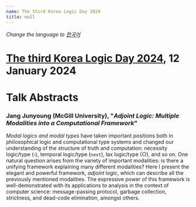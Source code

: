 ```yaml
---
name: The third Korea Logic Day 2024
title: null
---
```


_Change the language to [한국어](https://korealogicday.org/2024/)_

# [The third Korea Logic Day 2024](https://korealogicday.org/2024), 12 January 2024

# Talk Abstracts

<p id="abstract-Jang-Junyoung"></p>

### Jang Junyoung (McGill University), "_Adjoint Logic: Multiple Modalities into a Computational Framework_"

_Modal logics and modal types_ have taken important positions both in philosophical logic and computational type systems and changed our understanding of the structure of truth and computation: necessity logic/type ($\square$), temporal logic/type ($\mathtt{next}$), lax logic/type ($\bigcirc$), and so on. One natural question arises from the variety of important modalities: is there a unifying framework explaining many different modalities? Here I present the elegant and powerful framework, _adjoint logic_, which can describe all the previously mentioned modalities. The expressive power of this framework is well-demonstrated with its applications to analysis in the context of computer science: message-passing protocol, garbage collection, strictness, and dead-code elimination, amongst others.


